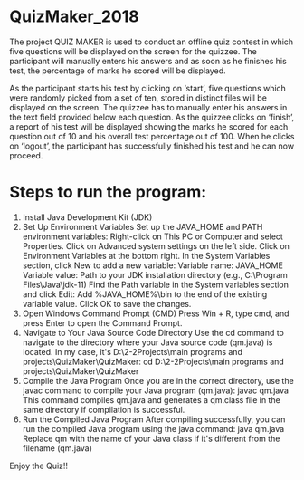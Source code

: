 # QuizMaker_2018

The project QUIZ MAKER is used to conduct an offline quiz contest in which five  questions will be displayed on the screen for the quizzee. The participant will manually enters  his answers and as soon as he finishes his test, the percentage of marks he scored will be  displayed. 

As the participant starts his test by clicking on ‘start’, five questions which were randomly picked from a set of ten, stored in distinct files will be displayed on the screen. The quizzee has to manually enter his answers in the text field provided below each question. As the quizzee clicks on ‘finish’, a report of his test will be displayed showing the marks he scored for each question out of 10 and his overall test percentage out of 100. When he clicks on ‘logout’, the participant has successfully finished his test and he can now proceed.

# Steps to run the program:
1. Install Java Development Kit (JDK)
2. Set Up Environment Variables
   Set up the JAVA_HOME and PATH environment variables:
   Right-click on This PC or Computer and select Properties.
   Click on Advanced system settings on the left side.
   Click on Environment Variables at the bottom right.
   In the System Variables section, click New to add a new variable:
   Variable name: JAVA_HOME
   Variable value: Path to your JDK installation directory (e.g., C:\Program Files\Java\jdk-11)
   Find the Path variable in the System variables section and click Edit:
   Add %JAVA_HOME%\bin to the end of the existing variable value.
   Click OK to save the changes.
3. Open Windows Command Prompt (CMD)
   Press Win + R, type cmd, and press Enter to open the Command Prompt.
4. Navigate to Your Java Source Code Directory
   Use the cd command to navigate to the directory where your Java source code (qm.java) is located. In my case, it's D:\2-2Projects\main programs and 
   projects\QuizMaker\QuizMaker:
   cd D:\2-2Projects\main programs and projects\QuizMaker\QuizMaker
5. Compile the Java Program
   Once you are in the correct directory, use the javac command to compile your Java program (qm.java):
   javac qm.java
   This command compiles qm.java and generates a qm.class file in the same directory if compilation is successful.
6. Run the Compiled Java Program
   After compiling successfully, you can run the compiled Java program using the java command:
   java qm.java
   Replace qm with the name of your Java class if it's different from the filename (qm.java)

Enjoy the Quiz!!
